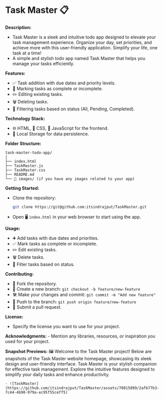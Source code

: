 # Task Master 📋

**Description:**
   - Task Master is a sleek and intuitive todo app designed to elevate your task management experience. Organize your day, set priorities, and achieve more with this user-friendly application. Simplify your life, one task at a time!
   - A simple and stylish todo app named Task Master that helps you manage your tasks efficiently. 

**Features:**
   - ✅ Task addition with due dates and priority levels.
   - 🔄 Marking tasks as complete or incomplete.
   - ✏️ Editing existing tasks.
   - 🗑️ Deleting tasks.
   - 📅 Filtering tasks based on status (All, Pending, Completed).

**Technology Stack:**
   - 🌐 HTML, 🎨 CSS, 🚀 JavaScript for the frontend.
   - 💾 Local Storage for data persistence.

**Folder Structure:**
   ```
   task-master-todo-app/
   │
   ├── index.html
   ├── TaskMaster.js
   ├── TaskMaster.css
   ├── README.md
   └── 🌄 images/ (if you have any images related to your app)
   ```

**Getting Started:**
   - Clone the repository:
     ```bash
     git clone https://git@github.com:itsindrajput/TaskMaster.git
     ```
   - Open 🖥️ `index.html` in your web browser to start using the app.

**Usage:**
   - ➕ Add tasks with due dates and priorities.
   - ✅ Mark tasks as complete or incomplete.
   - ✏️ Edit existing tasks.
   - 🗑️ Delete tasks.
   - 📅 Filter tasks based on status.

**Contributing:**
   - 🍴 Fork the repository.
   - 🔧 Create a new branch: `git checkout -b feature/new-feature`
   - 🛠️ Make your changes and commit: `git commit -m "Add new feature"`
   - 🚀 Push to the branch: `git push origin feature/new-feature`
   - 🔄 Submit a pull request.

**License:**
   - Specify the license you want to use for your project.

**Acknowledgments:**
    - Mention any libraries, resources, or inspiration you used for your project.

**Snapshot Previews:** 🖼️
Welcome to the Task Master project! Below are snapshots of the Task Master website homepage, showcasing its sleek design and user-friendly interface. Task Master is your stylish companion for effective task management. Explore the intuitive features designed to simplify your daily tasks and enhance productivity.

    - ![TaskMaster](https://github.com/itsindrajput/TaskMaster/assets/70815899/2afb77b3-7c44-4b90-979a-ec95f55ceff5)
